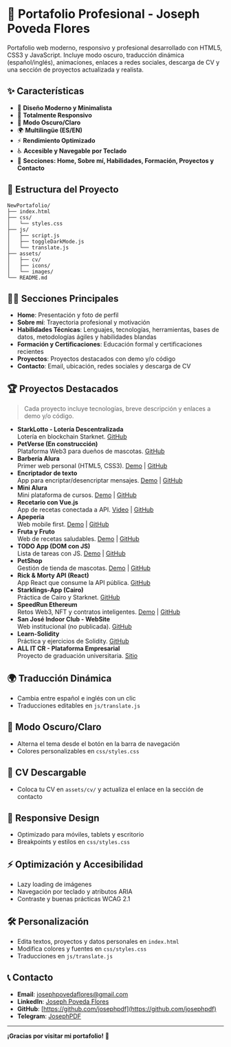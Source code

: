 # 🚀 Portafolio Profesional - Joseph Poveda Flores

Portafolio web moderno, responsivo y profesional desarrollado con HTML5, CSS3 y JavaScript. Incluye modo oscuro, traducción dinámica (español/inglés), animaciones, enlaces a redes sociales, descarga de CV y una sección de proyectos actualizada y realista.

## ✨ Características

- 🎨 **Diseño Moderno y Minimalista**
- 📱 **Totalmente Responsivo**
- 🌙 **Modo Oscuro/Claro**
- 🌍 **Multilingüe (ES/EN)**
- ⚡ **Rendimiento Optimizado**
- ♿ **Accesible y Navegable por Teclado**
- 📄 **Secciones: Home, Sobre mí, Habilidades, Formación, Proyectos y Contacto**

## 📁 Estructura del Proyecto

```
NewPortafolio/
├── index.html
├── css/
│   └── styles.css
├── js/
│   ├── script.js
│   ├── toggleDarkMode.js
│   └── translate.js
├── assets/
│   ├── cv/
│   ├── icons/
│   └── images/
└── README.md
```

## 🧑‍💻 Secciones Principales

- **Home**: Presentación y foto de perfil
- **Sobre mí**: Trayectoria profesional y motivación
- **Habilidades Técnicas**: Lenguajes, tecnologías, herramientas, bases de datos, metodologías ágiles y habilidades blandas
- **Formación y Certificaciones**: Educación formal y certificaciones recientes
- **Proyectos**: Proyectos destacados con demo y/o código
- **Contacto**: Email, ubicación, redes sociales y descarga de CV

## 🏆 Proyectos Destacados

> Cada proyecto incluye tecnologías, breve descripción y enlaces a demo y/o código.

- **StarkLotto - Lotería Descentralizada**  
  Lotería en blockchain Starknet. [GitHub](https://github.com/FutureMindsTeam/starklotto)
- **PetVerse (En construcción)**  
  Plataforma Web3 para dueños de mascotas. [GitHub](https://github.com/JSK-Labs/PetVerse/tree/development)
- **Barbería Alura**  
  Primer web personal (HTML5, CSS3). [Demo](https://josephpdf.github.io/BarberiaAlura/) | [GitHub](https://github.com/josephpdf/BarberiaAlura/)
- **Encriptador de texto**  
  App para encriptar/desencriptar mensajes. [Demo](https://josephpdf.github.io/Encriptador/) | [GitHub](https://github.com/josephpdf/Encriptador)
- **Mini Alura**  
  Mini plataforma de cursos. [Demo](https://josephpdf.github.io/MiniAlura/) | [GitHub](https://github.com/josephpdf/MiniAlura)
- **Recetario con Vue.js**  
  App de recetas conectada a API. [Video](https://www.youtube.com/watch?v=3-P0bwx1W5c&t=47s) | [GitHub](https://github.com/josephpdf/Recetas)
- **Apeperia**  
  Web mobile first. [Demo](https://josephpdf.github.io/Apeperia/) | [GitHub](https://github.com/josephpdf/Appeperia)
- **Fruta y Fruto**  
  Web de recetas saludables. [Demo](https://josephpdf.github.io/Fruta-Fruto/) | [GitHub](https://github.com/josephpdf/Fruta-Fruto)
- **TODO App (DOM con JS)**  
  Lista de tareas con JS. [Demo](https://josephpdf.github.io/DOMconJS/) | [GitHub](https://github.com/josephpdf/DOMconJS)
- **PetShop**  
  Gestión de tienda de mascotas. [Demo](https://josephpdf.github.io/PetShop/) | [GitHub](https://github.com/josephpdf/PetShop)
- **Rick & Morty API (React)**  
  App React que consume la API pública. [GitHub](https://github.com/josephpdf/AprendiendoReact/tree/master/rick-morty)
- **Starklings-App (Cairo)**  
  Práctica de Cairo y Starknet. [GitHub](https://github.com/josephpdf/Starklings-App)
- **SpeedRun Ethereum**  
  Retos Web3, NFT y contratos inteligentes. [Demo](https://speedrun-g5l43pfnm-joseph-poveda-flores-projects.vercel.app/) | [GitHub](https://github.com/josephpdf/SpeedRun-Ethereum)
- **San José Indoor Club - WebSite**  
  Web institucional (no publicada). [GitHub](https://github.com/SanJoseIndoorClub/WebSite)
- **Learn-Solidity**  
  Práctica y ejercicios de Solidity. [GitHub](https://github.com/josephpdf/Learn-Solidity)
- **ALL IT CR - Plataforma Empresarial**  
  Proyecto de graduación universitaria. [Sitio](http://www.allitcr.com/)

## 🌍 Traducción Dinámica

- Cambia entre español e inglés con un clic
- Traducciones editables en `js/translate.js`

## 🌙 Modo Oscuro/Claro

- Alterna el tema desde el botón en la barra de navegación
- Colores personalizables en `css/styles.css`

## 📄 CV Descargable

- Coloca tu CV en `assets/cv/` y actualiza el enlace en la sección de contacto

## 📱 Responsive Design

- Optimizado para móviles, tablets y escritorio
- Breakpoints y estilos en `css/styles.css`

## ⚡ Optimización y Accesibilidad

- Lazy loading de imágenes
- Navegación por teclado y atributos ARIA
- Contraste y buenas prácticas WCAG 2.1

## 🛠️ Personalización

- Edita textos, proyectos y datos personales en `index.html`
- Modifica colores y fuentes en `css/styles.css`
- Traducciones en `js/translate.js`

## 📞 Contacto

- **Email**: josephpovedaflores@gmail.com
- **LinkedIn**: [Joseph Poveda Flores](https://www.linkedin.com/in/joseph-poveda-flores/)
- **GitHub**: [https://github.com/josephpdf](https://github.com/josephpdf)
- **Telegram**: [JosephPDF](https://t.me/josephpdf)

---

**¡Gracias por visitar mi portafolio!** 🚀
